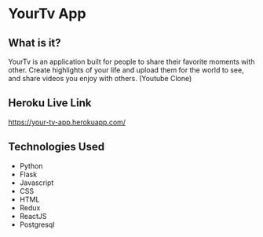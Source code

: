 # YourTv App

## What is it?
YourTv is an application built for people to share their favorite moments with other. Create highlights of your life and upload them for the world to see, and share videos you enjoy with others.
(Youtube Clone)

## Heroku Live Link
https://your-tv-app.herokuapp.com/


## Technologies Used
* Python
* Flask
* Javascript
* CSS
* HTML
* Redux
* ReactJS
* Postgresql

